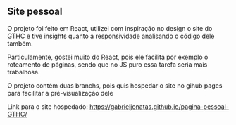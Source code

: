 ## Site pessoal

O projeto foi feito em React, utilizei com inspiração no design o site do GTHC e tive insights quanto a responsividade analisando o código dele também.

Particulamente, gostei muito do React, pois ele facilita por exemplo o roteamento de páginas, sendo que no JS puro essa tarefa seria mais trabalhosa.

O projeto contém duas branchs, pois quis hospedar o site no gihub pages para facilitar a pré-visualização dele

Link para o site hospedado: https://gabrieljonatas.github.io/pagina-pessoal-GTHC/